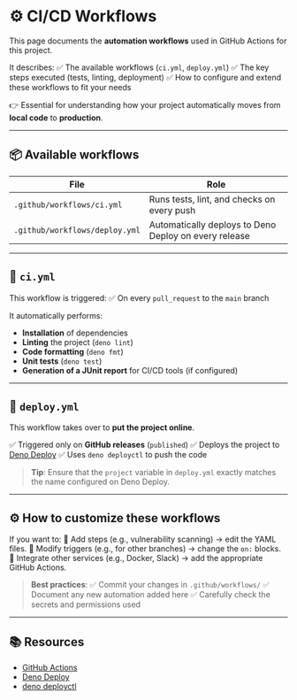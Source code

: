 # ⚙️ CI/CD Workflows

This page documents the **automation workflows** used in GitHub Actions for this project.

It describes:
✅ The available workflows (`ci.yml`, `deploy.yml`)
✅ The key steps executed (tests, linting, deployment)
✅ How to configure and extend these workflows to fit your needs

👉 Essential for understanding how your project automatically moves from **local code** to **production**.

---

## 📦 Available workflows

| File                           | Role                                                  |
| ------------------------------ | ----------------------------------------------------- |
| `.github/workflows/ci.yml`     | Runs tests, lint, and checks on every push            |
| `.github/workflows/deploy.yml` | Automatically deploys to Deno Deploy on every release |

---

## 🔨 `ci.yml`

This workflow is triggered:
✅ On every `pull_request` to the `main` branch

It automatically performs:

* **Installation** of dependencies
* **Linting** the project (`deno lint`)
* **Code formatting** (`deno fmt`)
* **Unit tests** (`deno test`)
* **Generation of a JUnit report** for CI/CD tools (if configured)

---

## 🚀 `deploy.yml`

This workflow takes over to **put the project online**.

✅ Triggered only on **GitHub releases** (`published`)
✅ Deploys the project to [Deno Deploy](https://deno.com/deploy)
✅ Uses `deno deployctl` to push the code

> **Tip**:
> Ensure that the `project` variable in `deploy.yml` exactly matches the name configured on Deno Deploy.

---

## ⚙️ How to customize these workflows

If you want to:
🔧 Add steps (e.g., vulnerability scanning) → edit the YAML files.
🔧 Modify triggers (e.g., for other branches) → change the `on:` blocks.
🔧 Integrate other services (e.g., Docker, Slack) → add the appropriate GitHub Actions.

> **Best practices**:
> ✅ Commit your changes in `.github/workflows/`
> ✅ Document any new automation added here
> ✅ Carefully check the secrets and permissions used

---

## 📚 Resources

* [GitHub Actions](https://docs.github.com/actions)
* [Deno Deploy](https://deno.com/deploy)
* [deno deployctl](https://deno.com/deploy/docs/deployctl)
